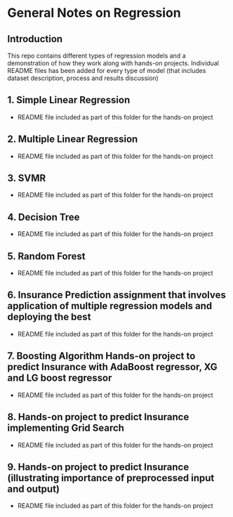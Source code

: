 # General Notes on Regression 

## Introduction
This repo contains different types of regression models and a demonstration of how they work along with hands-on projects. Individual README files has been added for every type of model (that includes  dataset description, process and results discussion) 

## 1. Simple Linear Regression
- README file included as part of this folder for the hands-on project

## 2. Multiple Linear Regression
- README file included as part of this folder for the hands-on project

## 3. SVMR
- README file included as part of this folder for the hands-on project

## 4. Decision Tree
- README file included as part of this folder for the hands-on project

## 5. Random Forest
- README file included as part of this folder for the hands-on project

## 6. Insurance Prediction assignment that involves application of multiple regression models and deploying the best 
- README file included as part of this folder for the hands-on project

## 7. Boosting Algorithm Hands-on project to predict Insurance with AdaBoost regressor, XG and LG boost regressor
- README file included as part of this folder for the hands-on project

## 8. Hands-on project to predict Insurance implementing Grid Search
- README file included as part of this folder for the hands-on project

## 9. Hands-on project to predict Insurance (illustrating importance of preprocessed input and output)
- README file included as part of this folder for the hands-on project



